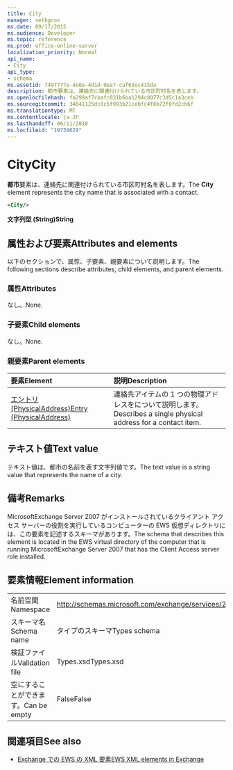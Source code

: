 ```yaml
---
title: City
manager: sethgros
ms.date: 09/17/2015
ms.audience: Developer
ms.topic: reference
ms.prod: office-online-server
localization_priority: Normal
api_name:
- City
api_type:
- schema
ms.assetid: 7497777e-4e0a-4d1d-9ea7-caf63ec415da
description: 都市要素は、連絡先に関連付けられている市区町村名を表します。
ms.openlocfilehash: fa298af7cbafc031b6ba1294c8077c3d5c1a3ceb
ms.sourcegitcommit: 34041125dc8c5f993b21cebfc4f8b72f0fd2cb6f
ms.translationtype: MT
ms.contentlocale: ja-JP
ms.lasthandoff: 06/11/2018
ms.locfileid: "19759629"
---
```

# <a name="city"></a><span data-ttu-id="734e1-103">City</span><span class="sxs-lookup"><span data-stu-id="734e1-103">City</span></span>

<span data-ttu-id="734e1-104">**都市**要素は、連絡先に関連付けられている市区町村名を表します。</span><span class="sxs-lookup"><span data-stu-id="734e1-104">The **City** element represents the city name that is associated with a contact.</span></span> 
  
```xml
<City/>
```

 <span data-ttu-id="734e1-105">**文字列型 (String)**</span><span class="sxs-lookup"><span data-stu-id="734e1-105">**String**</span></span>
## <a name="attributes-and-elements"></a><span data-ttu-id="734e1-106">属性および要素</span><span class="sxs-lookup"><span data-stu-id="734e1-106">Attributes and elements</span></span>

<span data-ttu-id="734e1-107">以下のセクションで、属性、子要素、親要素について説明します。</span><span class="sxs-lookup"><span data-stu-id="734e1-107">The following sections describe attributes, child elements, and parent elements.</span></span>
  
### <a name="attributes"></a><span data-ttu-id="734e1-108">属性</span><span class="sxs-lookup"><span data-stu-id="734e1-108">Attributes</span></span>

<span data-ttu-id="734e1-109">なし。</span><span class="sxs-lookup"><span data-stu-id="734e1-109">None.</span></span>
  
### <a name="child-elements"></a><span data-ttu-id="734e1-110">子要素</span><span class="sxs-lookup"><span data-stu-id="734e1-110">Child elements</span></span>

<span data-ttu-id="734e1-111">なし。</span><span class="sxs-lookup"><span data-stu-id="734e1-111">None.</span></span>
  
### <a name="parent-elements"></a><span data-ttu-id="734e1-112">親要素</span><span class="sxs-lookup"><span data-stu-id="734e1-112">Parent elements</span></span>

|<span data-ttu-id="734e1-113">**要素**</span><span class="sxs-lookup"><span data-stu-id="734e1-113">**Element**</span></span>|<span data-ttu-id="734e1-114">**説明**</span><span class="sxs-lookup"><span data-stu-id="734e1-114">**Description**</span></span>|
|:-----|:-----|
|[<span data-ttu-id="734e1-115">エントリ (PhysicalAddress)</span><span class="sxs-lookup"><span data-stu-id="734e1-115">Entry (PhysicalAddress)</span></span>](entry-physicaladdress.md) <br/> |<span data-ttu-id="734e1-116">連絡先アイテムの 1 つの物理アドレスをについて説明します。</span><span class="sxs-lookup"><span data-stu-id="734e1-116">Describes a single physical address for a contact item.</span></span>  <br/> |
   
## <a name="text-value"></a><span data-ttu-id="734e1-117">テキスト値</span><span class="sxs-lookup"><span data-stu-id="734e1-117">Text value</span></span>

<span data-ttu-id="734e1-118">テキスト値は、都市の名前を表す文字列値です。</span><span class="sxs-lookup"><span data-stu-id="734e1-118">The text value is a string value that represents the name of a city.</span></span>
  
## <a name="remarks"></a><span data-ttu-id="734e1-119">備考</span><span class="sxs-lookup"><span data-stu-id="734e1-119">Remarks</span></span>

<span data-ttu-id="734e1-120">MicrosoftExchange Server 2007 がインストールされているクライアント アクセス サーバーの役割を実行しているコンピューターの EWS 仮想ディレクトリには、この要素を記述するスキーマがあります。</span><span class="sxs-lookup"><span data-stu-id="734e1-120">The schema that describes this element is located in the EWS virtual directory of the computer that is running MicrosoftExchange Server 2007 that has the Client Access server role installed.</span></span>
  
## <a name="element-information"></a><span data-ttu-id="734e1-121">要素情報</span><span class="sxs-lookup"><span data-stu-id="734e1-121">Element information</span></span>

|||
|:-----|:-----|
|<span data-ttu-id="734e1-122">名前空間</span><span class="sxs-lookup"><span data-stu-id="734e1-122">Namespace</span></span>  <br/> |http://schemas.microsoft.com/exchange/services/2006/types  <br/> |
|<span data-ttu-id="734e1-123">スキーマ名</span><span class="sxs-lookup"><span data-stu-id="734e1-123">Schema name</span></span>  <br/> |<span data-ttu-id="734e1-124">タイプのスキーマ</span><span class="sxs-lookup"><span data-stu-id="734e1-124">Types schema</span></span>  <br/> |
|<span data-ttu-id="734e1-125">検証ファイル</span><span class="sxs-lookup"><span data-stu-id="734e1-125">Validation file</span></span>  <br/> |<span data-ttu-id="734e1-126">Types.xsd</span><span class="sxs-lookup"><span data-stu-id="734e1-126">Types.xsd</span></span>  <br/> |
|<span data-ttu-id="734e1-127">空にすることができます。</span><span class="sxs-lookup"><span data-stu-id="734e1-127">Can be empty</span></span>  <br/> |<span data-ttu-id="734e1-128">False</span><span class="sxs-lookup"><span data-stu-id="734e1-128">False</span></span>  <br/> |
   
## <a name="see-also"></a><span data-ttu-id="734e1-129">関連項目</span><span class="sxs-lookup"><span data-stu-id="734e1-129">See also</span></span>



- [<span data-ttu-id="734e1-130">Exchange での EWS の XML 要素</span><span class="sxs-lookup"><span data-stu-id="734e1-130">EWS XML elements in Exchange</span></span>](ews-xml-elements-in-exchange.md)

